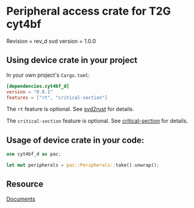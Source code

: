 # Peripheral access crate for T2G cyt4bf 

Revision = rev_d
svd version =  1.0.0
## Using device crate in your project

In your own project's `Cargo.toml`:
```toml
[dependencies.cyt4bf_d]
version = "0.0.1"
features = ["rt", "critical-section"]
```

The `rt` feature is optional.
See [svd2rust](https://docs.rs/svd2rust/latest/svd2rust/#the-rt-feature) for details.

The `critical-section` feature is optional.
See [critical-section](https://docs.rs/critical-section/latest/critical_section/) for details.

## Usage of device crate in your code:

```rust
use cyt4bf_d as pac;

let mut peripherals = pac::Peripherals::take().unwrap();
```
## Resource
[Documents](https://www.infineon.com/cms/en/product/microcontroller/32-bit-traveo-t2g-arm-cortex-microcontroller/#documents)

